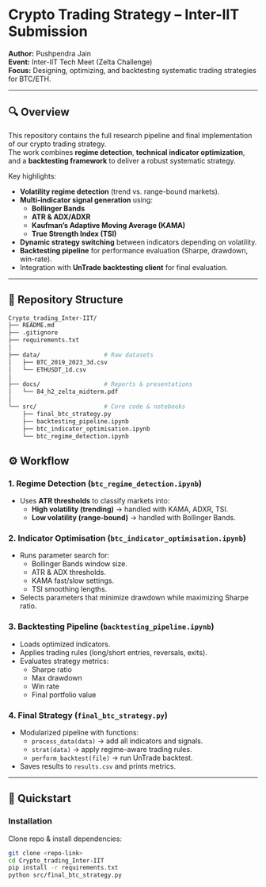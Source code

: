 # Crypto Trading Strategy – Inter-IIT Submission

**Author:** Pushpendra Jain  
**Event:** Inter-IIT Tech Meet (Zelta Challenge)  
**Focus:** Designing, optimizing, and backtesting systematic trading strategies for BTC/ETH.

---

## 🔍 Overview

This repository contains the full research pipeline and final implementation of our crypto trading strategy.  
The work combines **regime detection**, **technical indicator optimization**, and a **backtesting framework** to deliver a robust systematic strategy.

Key highlights:
- **Volatility regime detection** (trend vs. range-bound markets).
- **Multi-indicator signal generation** using:
  - **Bollinger Bands**
  - **ATR & ADX/ADXR**
  - **Kaufman’s Adaptive Moving Average (KAMA)**
  - **True Strength Index (TSI)**
- **Dynamic strategy switching** between indicators depending on volatility.
- **Backtesting pipeline** for performance evaluation (Sharpe, drawdown, win-rate).
- Integration with **UnTrade backtesting client** for final evaluation.

---

## 📂 Repository Structure


```bash
Crypto_trading_Inter-IIT/
├── README.md
├── .gitignore
├── requirements.txt
│
├── data/                  # Raw datasets
│   ├── BTC_2019_2023_3d.csv
│   └── ETHUSDT_1d.csv
│
├── docs/                  # Reports & presentations
│   └── 84_h2_zelta_midterm.pdf
│
└── src/                   # Core code & notebooks
    ├── final_btc_strategy.py
    ├── backtesting_pipeline.ipynb
    ├── btc_indicator_optimisation.ipynb
    └── btc_regime_detection.ipynb

```

## ⚙️ Workflow

### 1. Regime Detection (`btc_regime_detection.ipynb`)
- Uses **ATR thresholds** to classify markets into:
  - **High volatility (trending)** → handled with KAMA, ADXR, TSI.
  - **Low volatility (range-bound)** → handled with Bollinger Bands.

### 2. Indicator Optimisation (`btc_indicator_optimisation.ipynb`)
- Runs parameter search for:
  - Bollinger Bands window size.
  - ATR & ADX thresholds.
  - KAMA fast/slow settings.
  - TSI smoothing lengths.
- Selects parameters that minimize drawdown while maximizing Sharpe ratio.

### 3. Backtesting Pipeline (`backtesting_pipeline.ipynb`)
- Loads optimized indicators.
- Applies trading rules (long/short entries, reversals, exits).
- Evaluates strategy metrics:
  - Sharpe ratio
  - Max drawdown
  - Win rate
  - Final portfolio value

### 4. Final Strategy (`final_btc_strategy.py`)
- Modularized pipeline with functions:
  - `process_data(data)` → add all indicators and signals.
  - `strat(data)` → apply regime-aware trading rules.
  - `perform_backtest(file)` → run UnTrade backtest.
- Saves results to `results.csv` and prints metrics.

---

## 🚀 Quickstart

### Installation
Clone repo & install dependencies:
```bash
git clone <repo-link>
cd Crypto_trading_Inter-IIT
pip install -r requirements.txt
python src/final_btc_strategy.py
